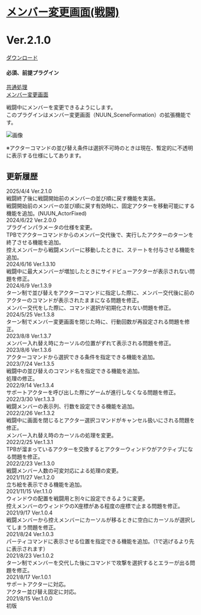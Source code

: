 # [メンバー変更画面(戦闘)](https://raw.githubusercontent.com/nuun888/MZ/master/NUUN_SceneBattleFormation.js)
# Ver.2.1.0
[ダウンロード](https://raw.githubusercontent.com/nuun888/MZ/master/NUUN_SceneBattleFormation.js)
#### 必須、前提プラグイン
[共通処理](https://github.com/nuun888/MZ/blob/master/README/Base.md)  
[メンバー変更画面](https://github.com/nuun888/MZ/blob/master/README/SceneFormation.md)  

戦闘中にメンバーを変更できるようにします。  
このプラグインはメンバー変更画面（NUUN_SceneFormation）の拡張機能です。  

![画像](img/SceneFormation2.png)  

※アクターコマンドの並び替え条件は選択不可時のときは現在、暫定的に不透明に表示する仕様にしてあります。  

## 更新履歴
2025/4/4 Ver.2.1.0  
戦闘終了後に戦闘開始前のメンバーの並び順に戻す機能を実装。  
戦闘開始前のメンバーの並び順に戻す有効時に、固定アクターを移動可能にする機能を追加。(NUUN_ActorFixed)  
2024/6/22 Ver.2.0.0  
プラグインパラメータの仕様を変更。  
TPBでアクターコマンドからのメンバー交代後で、実行したアクターのターンを終了させる機能を追加。  
控えメンバーから戦闘メンバーに移動したときに、ステートを付与させる機能を追加。  
2024/6/16 Ver.1.3.10  
戦闘中に最大メンバーが増加したときにサイドビューアクターが表示されない問題を修正。  
2024/6/9 Ver.1.3.9  
ターン制で並び替えをアクターコマンドに指定した際に、メンバー交代後に前のアクターのコマンドが表示されたままになる問題を修正。  
メンバー交代をした際に、コマンド選択が初期化されない問題を修正。  
2024/5/25 Ver.1.3.8  
ターン制でメンバー変更画面を閉じた時に、行動回数が再設定される問題を修正。  
2023/8/8 Ver.1.3.7  
メンバー入れ替え時にカーソルの位置がずれて表示される問題を修正。  
2023/8/6 Ver.1.3.6  
アクターコマンドから選択できる条件を指定できる機能を追加。  
2023/7/24 Ver.1.3.5  
戦闘中の並び替えのコマンド名を指定できる機能を追加。  
処理の修正。  
2022/9/14 Ver.1.3.4  
サポートアクターを呼び出した際にゲームが進行しなくなる問題を修正。  
2022/3/30 Ver.1.3.3  
戦闘メンバーの表示列、行数を設定できる機能を追加。  
2022/2/26 Ver.1.3.2  
戦闘中に画面を閉じるとアクター選択コマンドがキャンセル扱いにされる問題を修正。  
メンバー入れ替え時のカーソルの処理を変更。  
2022/2/25 Ver.1.3.1  
TPBが溜まっているアクターを交換するとアクターウィンドウがアクティブになる問題を修正。  
2022/2/23 Ver.1.3.0  
戦闘メンバー人数の可変対応による処理の変更。  
2021/11/27 Ver.1.2.0  
立ち絵を表示できる機能を追加。  
2021/11/15 Ver.1.1.0  
ウィンドウの配置を戦闘用と別々に設定できるように変更。  
控えメンバーのウィンドウのX座標がある程度の座標で止まる問題を修正。  
2021/9/17 Ver.1.0.4  
戦闘メンバーから控えメンバーにカーソルが移るときに空白にカーソルが選択してしまう問題を修正。  
2021/8/24 Ver.1.0.3  
パーティコマンドに表示させる位置を指定できる機能を追加。（1で逃げるより先に表示されます）  
2021/8/23 Ver.1.0.2  
ターン制でメンバーを交代した後にコマンドで攻撃を選択するとエラーが出る問題を修正。  
2021/8/17 Ver.1.0.1  
サポートアクターに対応。  
アクター並び替え固定に対応。  
2021/8/15 Ver.1.0.0  
初版  

